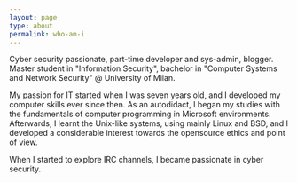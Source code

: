 ```yaml
---
layout: page
type: about
permalink: who-am-i
---
```


Cyber security passionate, part-time developer and sys-admin, blogger. 
Master student in "Information Security", bachelor in "Computer Systems and Network Security" @ University of Milan.

My passion for IT started when I was seven years old, and I developed my computer skills ever since then.
As an autodidact, I began my studies with the fundamentals of computer programming in Microsoft environments. 
Afterwards, I learnt the Unix-like systems, using mainly Linux and BSD, and I developed a considerable interest towards the opensource ethics and point of view.

When I started to explore IRC channels, I became passionate in cyber security. 
